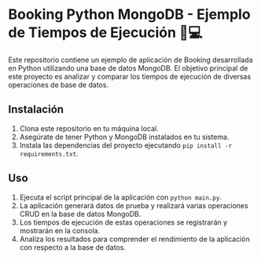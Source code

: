 # Booking Python MongoDB - Ejemplo de Tiempos de Ejecución 💙💻

Este repositorio contiene un ejemplo de aplicación de Booking desarrollada en Python utilizando una base de datos MongoDB. El objetivo principal de este proyecto es analizar y comparar los tiempos de ejecución de diversas operaciones de base de datos.

## Instalación

1. Clona este repositorio en tu máquina local.
2. Asegúrate de tener Python y MongoDB instalados en tu sistema.
3. Instala las dependencias del proyecto ejecutando `pip install -r requirements.txt`.

## Uso

1. Ejecuta el script principal de la aplicación con `python main.py`.
2. La aplicación generará datos de prueba y realizará varias operaciones CRUD en la base de datos MongoDB.
3. Los tiempos de ejecución de estas operaciones se registrarán y mostrarán en la consola.
4. Analiza los resultados para comprender el rendimiento de la aplicación con respecto a la base de datos.

